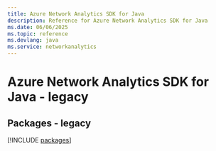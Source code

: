 ```yaml
---
title: Azure Network Analytics SDK for Java
description: Reference for Azure Network Analytics SDK for Java
ms.date: 06/06/2025
ms.topic: reference
ms.devlang: java
ms.service: networkanalytics
---
```

# Azure Network Analytics SDK for Java - legacy
## Packages - legacy
[!INCLUDE [packages](network-analytics-index.md)]